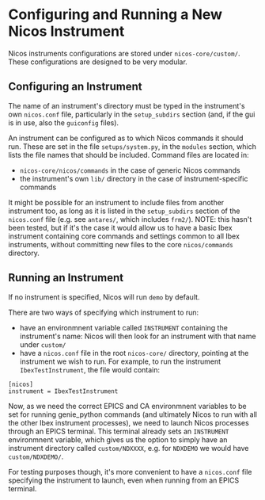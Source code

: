 # Configuring and Running a New Nicos Instrument

Nicos instruments configurations are stored under ```nicos-core/custom/```. These configurations are designed to be very modular.

## Configuring an Instrument

The name of an instrument's directory must be typed in the instrument's own ```nicos.conf``` file, particularly in the ```setup_subdirs``` section (and, if the gui is in use, also the ```guiconfig``` files).

An instrument can be configured as to which Nicos commands it should run. These are set in the file ```setups/system.py```, in the ```modules``` section, which lists the file names that should be included. Command files are located in:
* ```nicos-core/nicos/commands``` in the case of generic Nicos commands
* the instrument's own ```lib/``` directory in the case of instrument-specific commands

It might be possible for an instrument to include files from another instrument too, as long as it is listed in the ```setup_subdirs``` section of the ```nicos.conf``` file (e.g. see ```antares/```, which includes ```frm2/```). NOTE: this hasn't been tested, but if it's the case it would allow us to have a basic Ibex instrument containing core commands and settings common to all Ibex instruments, without committing new files to the core ```nicos/commands``` directory.

## Running an Instrument

If no instrument is specified, Nicos will run ```demo``` by default.

There are two ways of specifying which instrument to run:
* have an environmnent variable called ```INSTRUMENT``` containing the instrument's name: Nicos will then look for an instrument with that name under ```custom/```
* have a ```nicos.conf``` file in the root ```nicos-core/``` directory, pointing at the instrument we wish to run. For example, to run the instrument ```IbexTestInstrument```, the file would contain:
```
[nicos]
instrument = IbexTestInstrument
```

Now, as we need the correct EPICS and CA environmnent variables to be set for running genie_python commands (and ultimately Nicos to run with all the other Ibex instrument processes), we need to launch Nicos processes through an EPICS terminal. This terminal already sets an ```INSTRUMENT``` environmnent variable, which gives us the option to simply have an instrument directory called ```custom/NDXXXX```, e.g. for ```NDXDEMO``` we would have ```custom/NDXDEMO/```.

For testing purposes though, it's more convenient to have a ```nicos.conf``` file specifying the instrument to launch, even when running from an EPICS terminal.



